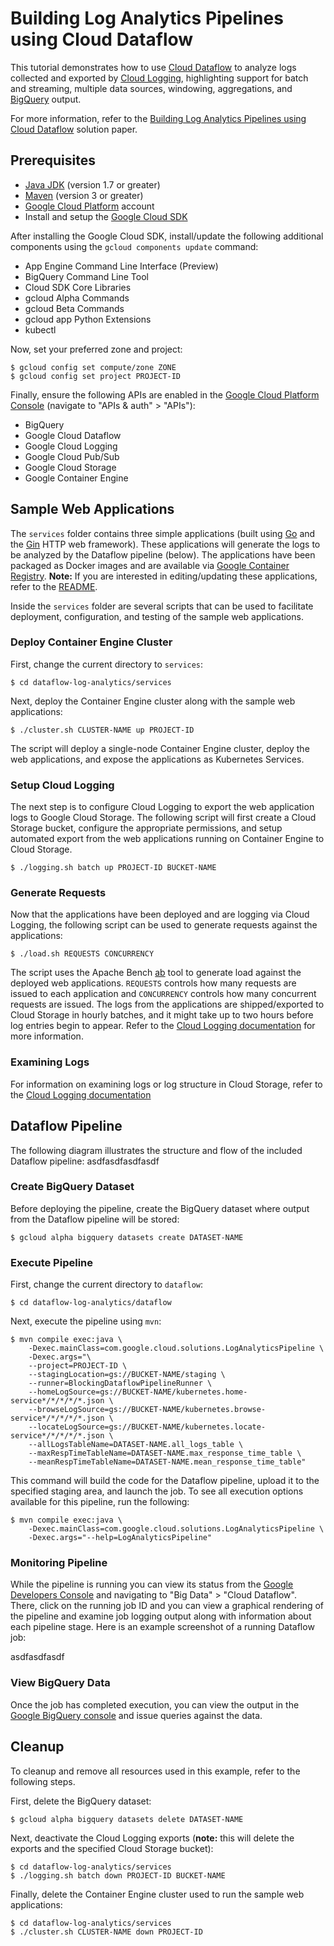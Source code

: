 # Building Log Analytics Pipelines using Cloud Dataflow

This tutorial demonstrates how to use [Cloud Dataflow](http://cloud.google.com/dataflow) to analyze logs collected and exported by [Cloud Logging](http://cloud.google.com/logging), highlighting support for batch and streaming, multiple data sources, windowing, aggregations, and [BigQuery](http://cloud.google.com/bigquery) output.

For more information, refer to the [Building Log Analytics Pipelines using Cloud Dataflow](http://cloud.google.com/solutions/building-log-analytics-pipelines-using-cloud-dataflow) solution paper.

## Prerequisites

* [Java JDK](http://www.oracle.com/technetwork/java/javase/downloads/index.html) (version 1.7 or greater)
* [Maven](http://maven.apache.org) (version 3 or greater)
* [Google Cloud Platform](http://cloud.google.com) account
* Install and setup the [Google Cloud SDK](https://cloud.google.com/sdk/)

After installing the Google Cloud SDK, install/update the following additional components using the `gcloud components update` command:

* App Engine Command Line Interface (Preview)
* BigQuery Command Line Tool
* Cloud SDK Core Libraries
* gcloud Alpha Commands
* gcloud Beta Commands
* gcloud app Python Extensions
* kubectl

Now, set your preferred zone and project:

    $ gcloud config set compute/zone ZONE
    $ gcloud config set project PROJECT-ID

Finally, ensure the following APIs are enabled in the [Google Cloud Platform Console](https://console.developers.google.com/) (navigate to "APIs & auth" > "APIs"):

* BigQuery
* Google Cloud Dataflow
* Google Cloud Logging
* Google Cloud Pub/Sub
* Google Cloud Storage
* Google Container Engine

## Sample Web Applications

The `services` folder contains three simple applications (built using [Go](http://golang.org) and the [Gin](https://github.com/gin-gonic/gin) HTTP web framework). These applications will generate the logs to be analyzed by the Dataflow pipeline (below). The applications have been packaged as Docker images and are available via [Google Container Registry](https://gcr.io). **Note:** If you are interested in editing/updating these applications, refer to the [README](https://github.com/GoogleCloudPlatform/dataflow-log-analytics/tree/master/services).

Inside the `services` folder are several scripts that can be used to facilitate deployment, configuration, and testing of the sample web applications.

### Deploy Container Engine Cluster

First, change the current directory to `services`:

    $ cd dataflow-log-analytics/services

Next, deploy the Container Engine cluster along with the sample web applications:

    $ ./cluster.sh CLUSTER-NAME up PROJECT-ID

The script will deploy a single-node Container Engine cluster, deploy the web applications, and expose the applications as Kubernetes Services.

### Setup Cloud Logging

The next step is to configure Cloud Logging to export the web application logs to Google Cloud Storage. The following script will first create a Cloud Storage bucket, configure the appropriate permissions, and setup automated export from the web applications running on Container Engine to Cloud Storage.

    $ ./logging.sh batch up PROJECT-ID BUCKET-NAME

### Generate Requests

Now that the applications have been deployed and are logging via Cloud Logging, the following script can be used to generate requests against the applications:

    $ ./load.sh REQUESTS CONCURRENCY

The script uses the Apache Bench [ab](https://httpd.apache.org/docs/2.2/programs/ab.html) tool to generate load against the deployed web applications. `REQUESTS` controls how many requests are issued to each application and `CONCURRENCY` controls how many concurrent requests are issued. The logs from the applications are shipped/exported to Cloud Storage in hourly batches, and it might take up to two hours before log entries begin to appear. Refer to the [Cloud Logging documentation](https://cloud.google.com/logging/docs/export/using_exported_logs) for more information.

### Examining Logs

For information on examining logs or log structure in Cloud Storage, refer to the [Cloud Logging documentation](https://cloud.google.com/logging/docs/export/using_exported_logs#log_entries_in_google_cloud_storage)

## Dataflow Pipeline

The following diagram illustrates the structure and flow of the included Dataflow pipeline:
asdfasdfasdfasdf

### Create BigQuery Dataset

Before deploying the pipeline, create the BigQuery dataset where output from the Dataflow pipeline will be stored:
    
    $ gcloud alpha bigquery datasets create DATASET-NAME

### Execute Pipeline

First, change the current directory to `dataflow`:

    $ cd dataflow-log-analytics/dataflow

Next, execute the pipeline using `mvn`:

    $ mvn compile exec:java \
        -Dexec.mainClass=com.google.cloud.solutions.LogAnalyticsPipeline \
        -Dexec.args="\
        --project=PROJECT-ID \
        --stagingLocation=gs://BUCKET-NAME/staging \
        --runner=BlockingDataflowPipelineRunner \
        --homeLogSource=gs://BUCKET-NAME/kubernetes.home-service*/*/*/*/*.json \
        --browseLogSource=gs://BUCKET-NAME/kubernetes.browse-service*/*/*/*/*.json \
        --locateLogSource=gs://BUCKET-NAME/kubernetes.locate-service*/*/*/*/*.json \
        --allLogsTableName=DATASET-NAME.all_logs_table \
        --maxRespTimeTableName=DATASET-NAME.max_response_time_table \
        --meanRespTimeTableName=DATASET-NAME.mean_response_time_table"

This command will build the code for the Dataflow pipeline, upload it to the specified staging area, and launch the job. To see all execution options available for this pipeline, run the following:

    $ mvn compile exec:java \
        -Dexec.mainClass=com.google.cloud.solutions.LogAnalyticsPipeline \
        -Dexec.args="--help=LogAnalyticsPipeline"

### Monitoring Pipeline

While the pipeline is running you can view its status from the [Google Developers Console](https://console.developers.google.com) and navigating to "Big Data" > "Cloud Dataflow". There, click on the running job ID and you can view a graphical rendering of the pipeline and examine job logging output along with information about each pipeline stage. Here is an example screenshot of a running Dataflow job:

asdfasdfasdf

### View BigQuery Data

Once the job has completed execution, you can view the output in the [Google BigQuery console](https://bigquery.cloud.google.com) and issue queries against the data.

## Cleanup

To cleanup and remove all resources used in this example, refer to the following steps.

First, delete the BigQuery dataset:

    $ gcloud alpha bigquery datasets delete DATASET-NAME

Next, deactivate the Cloud Logging exports (**note:** this will delete the exports and the specified Cloud Storage bucket):

    $ cd dataflow-log-analytics/services
    $ ./logging.sh batch down PROJECT-ID BUCKET-NAME

Finally, delete the Container Engine cluster used to run the sample web applications:

    $ cd dataflow-log-analytics/services
    $ ./cluster.sh CLUSTER-NAME down PROJECT-ID
